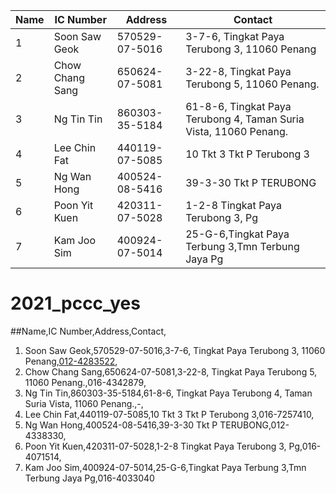 Name|IC Number|Address|Contact|
--- | --- | --- | ---|
1|Soon Saw Geok|570529-07-5016|3-7-6, Tingkat Paya Terubong 3, 11060 Penang|012-4283522|
2|Chow Chang Sang|650624-07-5081|3-22-8, Tingkat Paya Terubong 5, 11060 Penang.|016-4342879|
3|Ng Tin Tin|860303-35-5184|61-8-6, Tingkat Paya Terubong 4, Taman Suria Vista, 11060 Penang.|-|
4|Lee Chin Fat|440119-07-5085|10 Tkt 3 Tkt P Terubong 3|016-7257410|
5|Ng Wan Hong|400524-08-5416|39-3-30 Tkt P TERUBONG|012-4338330|
6|Poon Yit Kuen|420311-07-5028|1-2-8 Tingkat Paya Terubong 3, Pg|016-4071514|
7|Kam Joo Sim|400924-07-5014|25-G-6,Tingkat Paya Terbung 3,Tmn Terbung Jaya Pg|016-4033040|
# 2021_pccc_yes
##Name,IC Number,Address,Contact,
1. Soon Saw Geok,570529-07-5016,3-7-6, Tingkat Paya Terubong 3, 11060 Penang,[012-4283522](tel:012-4283522),
2. Chow Chang Sang,650624-07-5081,3-22-8, Tingkat Paya Terubong 5, 11060 Penang.,016-4342879,
3. Ng Tin Tin,860303-35-5184,61-8-6, Tingkat Paya Terubong 4, Taman Suria Vista, 11060 Penang.,-,
4. Lee Chin Fat,440119-07-5085,10 Tkt 3 Tkt P Terubong 3,016-7257410,
5. Ng Wan Hong,400524-08-5416,39-3-30 Tkt P TERUBONG,012-4338330,
6. Poon Yit Kuen,420311-07-5028,1-2-8 Tingkat Paya Terubong 3, Pg,016-4071514,
7. Kam Joo Sim,400924-07-5014,25-G-6,Tingkat Paya Terbung 3,Tmn Terbung Jaya Pg,016-4033040
